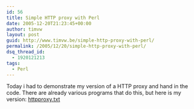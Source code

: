 ```yaml
---
id: 56
title: Simple HTTP proxy with Perl
date: 2005-12-20T21:23:45+00:00
author: timvw
layout: post
guid: http://www.timvw.be/simple-http-proxy-with-perl/
permalink: /2005/12/20/simple-http-proxy-with-perl/
dsq_thread_id:
  - 1920121213
tags:
  - Perl
---
```

Today i had to demonstrate my version of a HTTP proxy and hand in the code. There are already various programs that do this, but here is my version: [httpproxy.txt](http://www.timvw.be/wp-content/code/perl/httpproxy.txt)
